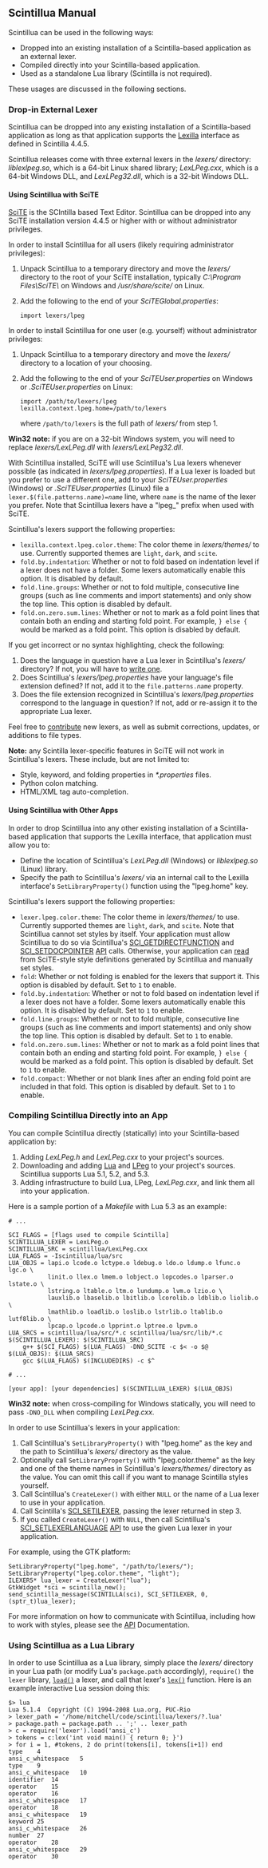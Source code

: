 ## Scintillua Manual

Scintillua can be used in the following ways:

* Dropped into an existing installation of a Scintilla-based application as an
  external lexer.
* Compiled directly into your Scintilla-based application.
* Used as a standalone Lua library (Scintilla is not required).

These usages are discussed in the following sections.

### Drop-in External Lexer

Scintillua can be dropped into any existing installation of a Scintilla-based
application as long as that application supports the [Lexilla][] interface as
defined in Scintilla 4.4.5.

Scintillua releases come with three external lexers in the *lexers/* directory:
*liblexlpeg.so*, which is a 64-bit Linux shared library; *LexLPeg.cxx*, which is
a 64-bit Windows DLL, and *LexLPeg32.dll*, which is a 32-bit Windows DLL.

[Lexilla]: https://scintilla.org/ScintillaDoc.html#Lexilla

#### Using Scintillua with SciTE

[SciTE][] is the SCIntilla based Text Editor. Scintillua can be dropped into any
SciTE installation version 4.4.5 or higher with or without administrator
privileges.

In order to install Scintillua for all users (likely requiring administrator
privileges):

1. Unpack Scintillua to a temporary directory and move the *lexers/* directory
   to the root of your SciTE installation, typically *C:\Program Files\SciTE\\*
   on Windows and */usr/share/scite/* on Linux.
2. Add the following to the end of your *SciTEGlobal.properties*:

       import lexers/lpeg

In order to install Scintillua for one user (e.g. yourself) without
administrator privileges:

1. Unpack Scintillua to a temporary directory and move the *lexers/* directory
   to a location of your choosing.
2. Add the following to the end of your *SciTEUser.properties* on Windows or
   *.SciTEUser.properties* on Linux:

       import /path/to/lexers/lpeg
       lexilla.context.lpeg.home=/path/to/lexers

   where `/path/to/lexers` is the full path of *lexers/* from step 1.

**Win32 note:** if you are on a 32-bit Windows system, you will need to replace
*lexers/LexLPeg.dll* with *lexers/LexLPeg32.dll*.

With Scintillua installed, SciTE will use Scintillua's Lua lexers whenever
possible (as indicated in *lexers/lpeg.properties*). If a Lua lexer is loaded
but you prefer to use a different one, add to your *SciTEUser.properties*
(Windows) or *.SciTEUser.properties* (Linux) file a
`lexer.$(file.patterns.`*`name`*`)=`*`name`* line, where *`name`* is the name of
the lexer you prefer. Note that Scintillua lexers have a "lpeg_" prefix when
used with SciTE.

Scintillua's lexers support the following properties:

* `lexilla.context.lpeg.color.theme`: The color theme in *lexers/themes/* to
  use. Currently supported themes are `light`, `dark`, and `scite`.
* `fold.by.indentation`: Whether or not to fold based on indentation level if a
  lexer does not have a folder. Some lexers automatically enable this option. It
  is disabled by default.
* `fold.line.groups`: Whether or not to fold multiple, consecutive line groups
  (such as line comments and import statements) and only show the top line. This
  option is disabled by default.
* `fold.on.zero.sum.lines`: Whether or not to mark as a fold point lines that
  contain both an ending and starting fold point. For example, `} else {` would
  be marked as a fold point. This option is disabled by default.

If you get incorrect or no syntax highlighting, check the following:

1. Does the language in question have a Lua lexer in Scintillua's *lexers/*
   directory? If not, you will have to [write one][].
2. Does Scintillua's *lexers/lpeg.properties* have your language's file
   extension defined? If not, add it to the `file.patterns.`*`name`* property.
3. Does the file extension recognized in Scintillua's *lexers/lpeg.properties*
   correspond to the language in question? If not, add or re-assign it to the
   appropriate Lua lexer.

Feel free to [contribute][] new lexers, as well as submit corrections, updates,
or additions to file types.

**Note:** any Scintilla lexer-specific features in SciTE will not work in
Scintillua's lexers. These include, but are not limited to:

* Style, keyword, and folding properties in *\*.properties* files.
* Python colon matching.
* HTML/XML tag auto-completion.

[SciTE]: https://scintilla.org/SciTE.html
[write one]: api.html#lexer
[contribute]: README.html#Contribute

#### Using Scintillua with Other Apps

In order to drop Scintillua into any other existing installation of a
Scintilla-based application that supports the Lexilla interface, that
application must allow you to:

* Define the location of Scintillua's *LexLPeg.dll* (Windows) or *liblexlpeg.so*
  (Linux) library.
* Specify the path to Scintillua's *lexers/* via an internal call to the Lexilla
  interface's `SetLibraryProperty()` function using the "lpeg.home" key.

Scintillua's lexers support the following properties:

* `lexer.lpeg.color.theme`: The color theme in *lexers/themes/* to use.
  Currently supported themes are `light`, `dark`, and `scite`. Note that
  Scintillua cannot set styles by itself. Your application must allow Scintillua
  to do so via Scintillua's [SCI_GETDIRECTFUNCTION][] and [SCI_SETDOCPOINTER][]
  [API][] calls. Otherwise, your application can [read][] from SciTE-style style
  definitions generated by Scintillua and manually set styles.
* `fold`: Whether or not folding is enabled for the lexers that support it. This
  option is disabled by default. Set to `1` to enable.
* `fold.by.indentation`: Whether or not to fold based on indentation level if a
  lexer does not have a folder. Some lexers automatically enable this option. It
  is disabled by default. Set to `1` to enable.
* `fold.line.groups`: Whether or not to fold multiple, consecutive line groups
  (such as line comments and import statements) and only show the top line. This
  option is disabled by default. Set to `1` to enable.
* `fold.on.zero.sum.lines`: Whether or not to mark as a fold point lines that
  contain both an ending and starting fold point. For example, `} else {` would
  be marked as a fold point. This option is disabled by default. Set to `1` to
  enable.
* `fold.compact`: Whether or not blank lines after an ending fold point are
  included in that fold. This option is disabled by default. Set to `1` to
  enable.

[SCI_GETDIRECTFUNCTION]: api.html#SCI_GETDIRECTFUNCTION
[SCI_SETDOCPOINTER]: api.html#SCI_SETDOCPOINTER
[API]: api.html
[read]: api.html#styleNum

### Compiling Scintillua Directly into an App

You can compile Scintillua directly (statically) into your Scintilla-based
application by:

1. Adding *LexLPeg.h* and *LexLPeg.cxx* to your project's sources.
2. Downloading and adding [Lua][] and [LPeg][] to your project's sources.
   Scintillua supports Lua 5.1, 5.2, and 5.3.
3. Adding infrastructure to build Lua, LPeg, *LexLPeg.cxx*, and link them all
   into your application.

Here is a sample portion of a *Makefile* with Lua 5.3 as an example:

    # ...

    SCI_FLAGS = [flags used to compile Scintilla]
    SCINTILLUA_LEXER = LexLPeg.o
    SCINTILLUA_SRC = scintillua/LexLPeg.cxx
    LUA_FLAGS = -Iscintillua/lua/src
    LUA_OBJS = lapi.o lcode.o lctype.o ldebug.o ldo.o ldump.o lfunc.o lgc.o \
               linit.o llex.o lmem.o lobject.o lopcodes.o lparser.o lstate.o \
               lstring.o ltable.o ltm.o lundump.o lvm.o lzio.o \
               lauxlib.o lbaselib.o lbitlib.o lcorolib.o ldblib.o liolib.o \
               lmathlib.o loadlib.o loslib.o lstrlib.o ltablib.o lutf8lib.o \
               lpcap.o lpcode.o lpprint.o lptree.o lpvm.o
    LUA_SRCS = scintillua/lua/src/*.c scintillua/lua/src/lib/*.c
    $(SCINTILLUA_LEXER): $(SCINTILLUA_SRC)
    	g++ $(SCI_FLAGS) $(LUA_FLAGS) -DNO_SCITE -c $< -o $@
    $(LUA_OBJS): $(LUA_SRCS)
    	gcc $(LUA_FLAGS) $(INCLUDEDIRS) -c $^

    # ...

    [your app]: [your dependencies] $(SCINTILLUA_LEXER) $(LUA_OBJS)

**Win32 note:** when cross-compiling for Windows statically, you will need to
pass `-DNO_DLL` when compiling *LexLPeg.cxx*.

In order to use Scintillua's lexers in your application:

1. Call Scintillua's `SetLibraryProperty()` with "lpeg.home" as the key and the
   path to Scintillua's *lexers/* directory as the value.
2. Optionally call `SetLibraryProperty()` with "lpeg.color.theme" as the key and
   one of the theme names in Scintillua's *lexers/themes/* directory as the
   value. You can omit this call if you want to manage Scintilla styles
   yourself.
3. Call Scintillua's `CreateLexer()` with either `NULL` or the name of a Lua
   lexer to use in your application.
4. Call Scintilla's [SCI_SETILEXER][], passing the lexer returned in step 3.
5. If you called `CreateLexer()` with `NULL`, then call Scintillua's
   [SCI_SETLEXERLANGUAGE][] [API][] to use the given Lua lexer in your
   application.

For example, using the GTK platform:

    SetLibraryProperty("lpeg.home", "/path/to/lexers/");
    SetLibraryProperty("lpeg.color.theme", "light");
    ILEXER5* lua_lexer = CreateLexer("lua");
    GtkWidget *sci = scintilla_new();
    send_scintilla_message(SCINTILLA(sci), SCI_SETILEXER, 0, (sptr_t)lua_lexer);

For more information on how to communicate with Scintillua, including how to
work with styles, please see the [API][] Documentation.

[Lua]: http://lua.org
[LPeg]: http://www.inf.puc-rio.br/~roberto/lpeg/lpeg.html
[SCI_SETILEXER]: https://scintilla.org/ScintillaDoc.html#SCI_SETILEXER
[SCI_SETLEXERLANGUAGE]: api.html#SCI_SETLEXERLANGUAGE
[API Documentation]: api.html

### Using Scintillua as a Lua Library

In order to use Scintillua as a Lua library, simply place the *lexers/*
directory in your Lua path (or modify Lua's `package.path` accordingly),
`require()` the `lexer` library, [`load()`][] a lexer, and call that lexer's
[`lex()`][] function. Here is an example interactive Lua session doing this:

    $> lua
    Lua 5.1.4  Copyright (C) 1994-2008 Lua.org, PUC-Rio
    > lexer_path = '/home/mitchell/code/scintillua/lexers/?.lua'
    > package.path = package.path .. ';' .. lexer_path
    > c = require('lexer').load('ansi_c')
    > tokens = c:lex('int void main() { return 0; }')
    > for i = 1, #tokens, 2 do print(tokens[i], tokens[i+1]) end
    type	4
    ansi_c_whitespace	5
    type	9
    ansi_c_whitespace	10
    identifier	14
    operator	15
    operator	16
    ansi_c_whitespace	17
    operator	18
    ansi_c_whitespace	19
    keyword	25
    ansi_c_whitespace	26
    number	27
    operator	28
    ansi_c_whitespace	29
    operator	30

[`load()`]: api.html#lexer.load
[`lex()`]: api.html#lexer.lex
